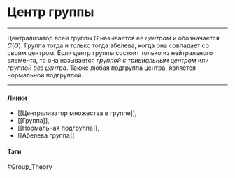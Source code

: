 # Центр группы
***
Централизатор всей группы $G$ называется ее *центром* и обозначается $C(G)$. 
Группа тогда и только тогда абелева, когда она совпадает со своим центром.
Если центр группы состоит только из нейтрального элемента, то она называется *группой с тривиальным центром* или *группой без центра*.
Также любая подгруппа центра, является нормальной подгруппой.
***
#### Линки
- [[Централизатор множества в группе]],
- [[Группа]],
- [[Нормальная подгруппа]],
- [[Абелева группа]]
#### Тэги 
 #Group_Theory 